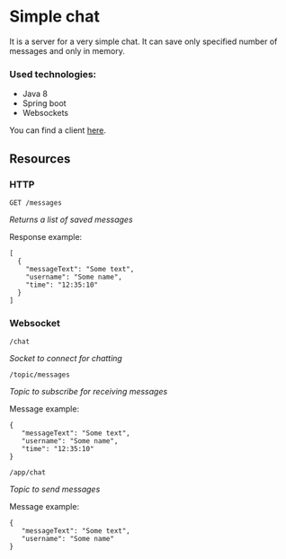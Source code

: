 # Simple chat

It is a server for a very simple chat.
It can save only specified number of messages and only in memory.

### Used technologies:
- Java 8
- Spring boot
- Websockets

You can find a client [here](https://github.com/HappyMary16/simple-chat-client). 

## Resources
### HTTP
```GET /messages```

*Returns a list of saved messages*

Response example:
```
[
  {
    "messageText": "Some text",
    "username": "Some name",
    "time": "12:35:10"
  }
]
```

### Websocket
```/chat```

*Socket to connect for chatting*

```/topic/messages```

*Topic to subscribe for receiving messages*

Message example:
```
{
   "messageText": "Some text",
   "username": "Some name",
   "time": "12:35:10"
}
```

```/app/chat```

*Topic to send messages*

Message example:
```
{
   "messageText": "Some text",
   "username": "Some name"
}
```



